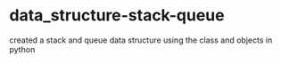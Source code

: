 # data_structure-stack-queue
created a stack and queue data structure using the class and objects in python 
